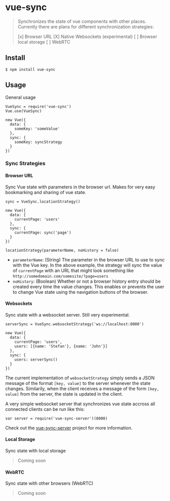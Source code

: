 # vue-sync

> Synchronizes the state of vue components with other places.
> Currently there are plans for different synchronization strategies:
>
> [x] Browser URL 
> [X] Native Websockets (experimental)
> [ ] Browser local storage
> [ ] WebRTC

## Install

    $ npm install vue-sync
  
## Usage

General usage

    VueSync = require('vue-sync')
    Vue.use(VueSync)
    
    new Vue({
      data: {
        someKey: 'someValue'
      },
      sync: {
        someKey: syncStrategy
      }
    })

### Sync Strategies

#### Browser URL

Sync Vue state with parameters in the browser url. Makes for very easy bookmarking and sharing of vue state.

    sync = VueSync.locationStrategy()
    
    new Vue({
      data: {
        currentPage: 'users'
      },
      sync: {
        currentPage: sync('page')
      }
    })

`locationStrategy(parameterName, noHistory = false)`

* `parameterName`: (String) The parameter in the browser URL to use to sync with the Vue key. In the above example, the strategy will sync the value of `currentPage` with an URL that might look something like `http://somedomain.com/somesite/?page=users`
* `noHistory`: (Boolean) Whether or not a browser history entry should be created every time the value changes. This enables or prevents the user to change Vue state using the navigation buttons of the browser.


#### Websockets

Sync state with a websocket server. Still very experimental.

    serverSync = VueSync.websocketStrategy('ws://localhost:8000')
    
    new Vue({
      data: {
        currentPage: 'users',
        users: [{name: 'Stefan'}, {name: 'John'}]
      },
      sync: {
        users: serverSync()
      }
    })

The current implementation of `websocketStrategy` simply sends a JSON message of the format `[key, value]` to the server whenever the state changes. Similarily, when the client receives a message of the form `[key, value]` from the server, the state is updated in the client.

A very simple websocket server that synchronizes vue state accross all connected clients can be run like this:

    var server = require('vue-sync-server')(8000)
    
Check out the [vue-sync-server](http://github.com/buhrmi/vue-sync-server) project for more information.

#### Local Storage

Sync state with local storage

> Coming soon

#### WebRTC

Sync state with other browsers (WebRTC)

> Coming soon
